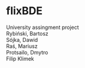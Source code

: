 # flixBDE
University assingment project<br>
Rybiński, Bartosz<br>
Sójka, Dawid<br>
Raś, Mariusz<br>
Protsailo, Dmytro<br>
Filip Klimek<br>